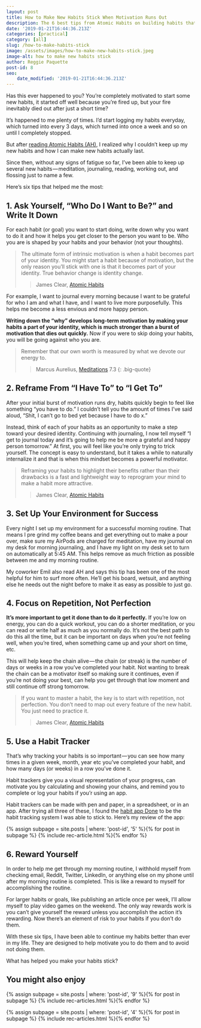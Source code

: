 ```yaml
---
layout: post
title: How to Make New Habits Stick When Motivation Runs Out
description: The 6 best tips from Atomic Habits on building habits that last
date: '2019-01-21T16:44:36.213Z'
categories: [practical]
category: [all]
slug: /how-to-make-habits-stick
image: /assets/images/how-to-make-new-habits-stick.jpeg
image-alt: how to make new habits stick
author: Reggie Paquette
post-id: 8
seo:
    date_modified: '2019-01-21T16:44:36.213Z'
---
```


Has this ever happened to you? You’re completely motivated to start some new habits, it started off well because you’re fired up, but your fire inevitably died out after just a short time?

It’s happened to me plenty of times. I’d start logging my habits everyday, which turned into every 3 days, which turned into once a week and so on until I completely stopped.

But after [reading Atomic Habits (AH)](/atomic-habits-review-notes-lessons), I realized why I couldn’t keep up my new habits and how I can make new habits actually last.

Since then, without any signs of fatigue so far, I’ve been able to keep up several new habits — meditation, journaling, reading, working out, and flossing just to name a few.

Here’s six tips that helped me the most:

## 1\. Ask Yourself, “Who Do I Want to Be?” and Write It Down

For each habit (or goal) you want to start doing, write down why you want to do it and how it helps you get closer to the person you want to be. Who you are is shaped by your habits and your behavior (not your thoughts).

> The ultimate form of intrinsic motivation is when a habit becomes part of your identity. You might start a habit because of motivation, but the only reason you’ll stick with one is that it becomes part of your identity. True behavior change is identity change.
>
> > James Clear, [Atomic Habits](/atomic-habits-review-notes-lessons)

For example, I want to journal every morning because I want to be grateful for who I am and what I have, and I want to live more purposefully. This helps me become a less envious and more happy person.

**Writing down the “why” develops long-term motivation by making your habits a part of your identity, which is much stronger than a burst of motivation that dies out quickly.** Now if you were to skip doing your habits, you will be going against who you are.

> Remember that our own worth is measured by what we devote our energy to.
>
> > Marcus Aurelius, [Meditations](/meditations-from-marcus-aurelius-summary-notes-quotes) 7.3
{: .big-quote}

## 2\. Reframe From “I Have To” to “I Get To”

After your initial burst of motivation runs dry, habits quickly begin to feel like something “you have to do.” I couldn’t tell you the amount of times I’ve said aloud, “Shit, I can’t go to bed yet because I have to do x.”

Instead, think of each of your habits as an opportunity to make a step toward your desired identity. Continuing with journaling, I now tell myself “I get to journal today and it’s going to help me be more a grateful and happy person tomorrow.” At first, you will feel like you’re only trying to trick yourself. The concept is easy to understand, but it takes a while to naturally internalize it and that is when this mindset becomes a powerful motivator.

> Reframing your habits to highlight their benefits rather than their drawbacks is a fast and lightweight way to reprogram your mind to make a habit more attractive.
>
> > James Clear, [Atomic Habits](/atomic-habits-review-notes-lessons)

## 3\. Set Up Your Environment for Success

Every night I set up my environment for a successful morning routine. That means I pre grind my coffee beans and get everything out to make a pour over, make sure my AirPods are charged for meditation, have my journal on my desk for morning journaling, and I have my light on my desk set to turn on automatically at 5:45 AM. This helps remove as much friction as possible between me and my morning routine.

My coworker Emil also read AH and says this tip has been one of the most helpful for him to surf more often. He’ll get his board, wetsuit, and anything else he needs out the night before to make it as easy as possible to just go.

## 4\. Focus on Repetition, Not Perfection

**It’s more important to get it done than to do it perfectly.** If you’re low on energy, you can do a quick workout, you can do a shorter meditation, or you can read or write half as much as you normally do. It’s not the best path to do this all the time, but it can be important on days when you’re not feeling well, when you’re tired, when something came up and your short on time, etc.

This will help keep the chain alive — the chain (or streak) is the number of days or weeks in a row you’ve completed your habit. Not wanting to break the chain can be a motivator itself so making sure it continues, even if you’re not doing your best, can help you get through that low moment and still continue off strong tomorrow.

> If you want to master a habit, the key is to start with repetition, not perfection. You don’t need to map out every feature of the new habit. You just need to practice it. 
>
> > James Clear, [Atomic Habits](/atomic-habits-review-notes-lessons)

## 5\. Use a Habit Tracker

That’s why tracking your habits is so important — you can see how many times in a given week, month, year etc you’ve completed your habit, and how many days (or weeks) in a row you’ve done it.

Habit trackers give you a visual representation of your progress, can motivate you by calculating and showing your chains, and remind you to complete or log your habits if you’r using an app.

Habit trackers can be made with pen and paper, in a spreadsheet, or in an app. After trying all three of these, I found the [habit app Done](/done-review-of-my-favorite-habit-tracking-app) to be the habit tracking system I was able to stick to. Here’s my review of the app:

{% assign subpage = site.posts | where: 'post-id', '5' %}{% for post in subpage %} {% include rec-article.html %}{% endfor %}

## 6\. Reward Yourself

In order to help me get through my morning routine, I withhold myself from checking email, Reddit, Twitter, LinkedIn, or anything else on my phone until after my morning routine is completed. This is like a reward to myself for accomplishing the routine.

For larger habits or goals, like publishing an article once per week, I’ll allow myself to play video games on the weekend. The only way rewards work is you can’t give yourself the reward unless you accomplish the action it’s rewarding. Now there’s an element of risk to your habits if you don’t do them.

With these six tips, I have been able to continue my habits better than ever in my life. They are designed to help motivate you to do them and to avoid not doing them.

What has helped you make your habits stick?

## You might also enjoy

{% assign subpage = site.posts | where: 'post-id', '9' %}{% for post in subpage %} {% include rec-articles.html %}{% endfor %}

{% assign subpage = site.posts | where: 'post-id', '4' %}{% for post in subpage %} {% include rec-articles.html %}{% endfor %}
